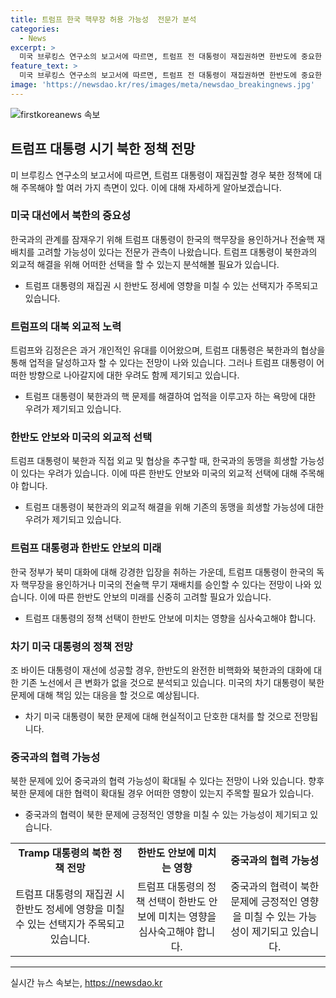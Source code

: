 ```yaml
---
title: 트럼프 한국 핵무장 허용 가능성  전문가 분석
categories:
  - News
excerpt: >
  미국 브루킹스 연구소의 보고서에 따르면, 트럼프 전 대통령이 재집권하면 한반도에 중요한 변화가 올 수 있다. 북한과의 관계에서 핵무장을 옹호하거나 핵무기를 재배치할 가능성이 제기되었으며, 이는 한국과 미국의 관계에도 영향을 미칠 것으로 보인다. 또한, 바이든 대통령의 2기가 현상 유지될 경우에도 북한과의 대화에 변화가 없을 것으로 전망되었다. 북중러 협력으로 인해 한반도 상황이 더욱 불안해지고 있는 가운데, 미국의 차기 대통령은 단호한 대처와 동맹의 강화를 통해 북한 문제에 대처해야 할 것으로 강조되었다.
feature_text: >
  미국 브루킹스 연구소의 보고서에 따르면, 트럼프 전 대통령이 재집권하면 한반도에 중요한 변화가 올 수 있다. 북한과의 관계에서 핵무장을 옹호하거나 핵무기를 재배치할 가능성이 제기되었으며, 이는 한국과 미국의 관계에도 영향을 미칠 것으로 보인다. 또한, 바이든 대통령의 2기가 현상 유지될 경우에도 북한과의 대화에 변화가 없을 것으로 전망되었다. 북중러 협력으로 인해 한반도 상황이 더욱 불안해지고 있는 가운데, 미국의 차기 대통령은 단호한 대처와 동맹의 강화를 통해 북한 문제에 대처해야 할 것으로 강조되었다.
image: 'https://newsdao.kr/res/images/meta/newsdao_breakingnews.jpg'
---
```


<p><img src="https://newsdao.kr/res/images/meta/newsdao_breakingnews.jpg" alt="firstkoreanews 속보" /></p>

<h2 data-ke-size="size26">트럼프 대통령 시기 북한 정책 전망</h2>

<p data-ke-size="size16">미 브루킹스 연구소의 보고서에 따르면, 트럼프 대통령이 재집권할 경우 북한 정책에 대해 주목해야 할 여러 가지 측면이 있다. 이에 대해 자세하게 알아보겠습니다.</p>

<h3>미국 대선에서 북한의 중요성</h3>

<p data-ke-size="size16">한국과의 관계를 잠재우기 위해 트럼프 대통령이 한국의 핵무장을 용인하거나 전술핵 재배치를 고려할 가능성이 있다는 전문가 관측이 나왔습니다. 트럼프 대통령이 북한과의 외교적 해결을 위해 어떠한 선택을 할 수 있는지 분석해볼 필요가 있습니다.</p>

<ul>
  <li>트럼프 대통령의 재집권 시 한반도 정세에 영향을 미칠 수 있는 선택지가 주목되고 있습니다.</li>
</ul>

<h3>트럼프의 대북 외교적 노력</h3>

<p data-ke-size="size16">트럼프와 김정은은 과거 개인적인 유대를 이어왔으며, 트럼프 대통령은 북한과의 협상을 통해 업적을 달성하고자 할 수 있다는 전망이 나와 있습니다. 그러나 트럼프 대통령이 어떠한 방향으로 나아갈지에 대한 우려도 함께 제기되고 있습니다.</p>

<ul>
  <li>트럼프 대통령이 북한과의 핵 문제를 해결하여 업적을 이루고자 하는 욕망에 대한 우려가 제기되고 있습니다.</li>
</ul>

<h3>한반도 안보와 미국의 외교적 선택</h3>

<p data-ke-size="size16">트럼프 대통령이 북한과 직접 외교 및 협상을 추구할 때, 한국과의 동맹을 희생할 가능성이 있다는 우려가 있습니다. 이에 따른 한반도 안보와 미국의 외교적 선택에 대해 주목해야 합니다.</p>

<ul>
  <li>트럼프 대통령이 북한과의 외교적 해결을 위해 기존의 동맹을 희생할 가능성에 대한 우려가 제기되고 있습니다.</li>
</ul>

<h3>트럼프 대통령과 한반도 안보의 미래</h3>

<p data-ke-size="size16">한국 정부가 북미 대화에 대해 강경한 입장을 취하는 가운데, 트럼프 대통령이 한국의 독자 핵무장을 용인하거나 미국의 전술핵 무기 재배치를 승인할 수 있다는 전망이 나와 있습니다. 이에 따른 한반도 안보의 미래를 신중히 고려할 필요가 있습니다.</p>

<ul>
  <li>트럼프 대통령의 정책 선택이 한반도 안보에 미치는 영향을 심사숙고해야 합니다.</li>
</ul>

<h3>차기 미국 대통령의 정책 전망</h3>

<p data-ke-size="size16">조 바이든 대통령이 재선에 성공할 경우, 한반도의 완전한 비핵화와 북한과의 대화에 대한 기존 노선에서 큰 변화가 없을 것으로 분석되고 있습니다. 미국의 차기 대통령이 북한 문제에 대해 책임 있는 대응을 할 것으로 예상됩니다.</p>

<ul>
  <li>차기 미국 대통령이 북한 문제에 대해 현실적이고 단호한 대처를 할 것으로 전망됩니다.</li>
</ul>

<h3>중국과의 협력 가능성</h3>

<p data-ke-size="size16">북한 문제에 있어 중국과의 협력 가능성이 확대될 수 있다는 전망이 나와 있습니다. 향후 북한 문제에 대한 협력이 확대될 경우 어떠한 영향이 있는지 주목할 필요가 있습니다.</p>

<ul>
  <li>중국과의 협력이 북한 문제에 긍정적인 영향을 미칠 수 있는 가능성이 제기되고 있습니다.</li>
</ul>

<table>
    <tr>
        <td style="text-align: center; height: 17px;"><b>Tramp 대통령의 북한 정책 전망</b></td>
        <td style="text-align: center; height: 17px;"><b>한반도 안보에 미치는 영향</b></td>
        <td style="text-align: center; height: 17px;"><b>중국과의 협력 가능성</b></td>
    </tr>
    <tr>
        <td style="text-align: center; height: 17px;">트럼프 대통령의 재집권 시 한반도 정세에 영향을 미칠 수 있는 선택지가 주목되고 있습니다.</td>
        <td style="text-align: center; height: 17px;">트럼프 대통령의 정책 선택이 한반도 안보에 미치는 영향을 심사숙고해야 합니다.</td>
        <td style="text-align: center; height: 17px;">중국과의 협력이 북한 문제에 긍정적인 영향을 미칠 수 있는 가능성이 제기되고 있습니다.</td>
    </tr>
</table>

<p><hr></p>
실시간 뉴스 속보는, <a href="https://newsdao.kr" rel="dofollow">https://newsdao.kr</a>


